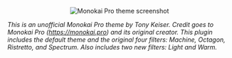 <p align="center">
  <img align="center" src="https://github.com/keisto/Monokai-Pro.novaextension/blob/production/Images/MonokaiPro.png?raw=true" alt="Monokai Pro theme screenshot">
</p>

_This is an unofficial Monokai Pro theme by Tony Keiser. Credit goes to Monokai Pro (https://monokai.pro) and its original creator. This plugin includes the default theme and the original four filters: Machine, Octagon, Ristretto, and Spectrum. Also includes two new filters: Light and Warm._
